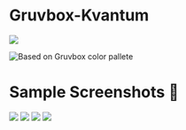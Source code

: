 # Gruvbox-Kvantum
<p align="left"> <a href="https://github.com/arcticicestudio/styleguide-git/releases/latest" target="_blank"><img src="https://img.shields.io/github/release/arcticicestudio/styleguide-git.svg?style=flat-square&label=Git%20Style%20Guide&logoColor=eceff4&colorA=3c3836&colorB=fabd2f&logo=git"/></a></p>

![Based on Gruvbox color pallete ](https://github.com/morhetz/gruvbox)


# Sample Screenshots 👑

![](https://raw.githubusercontent.com/sourav2k/sampleshots/main/g1.png)
![](https://raw.githubusercontent.com/sourav2k/sampleshots/main/g5.png)
![](https://raw.githubusercontent.com/sourav2k/sampleshots/main/g3.png)
![](https://raw.githubusercontent.com/sourav2k/sampleshots/main/g4.png)

